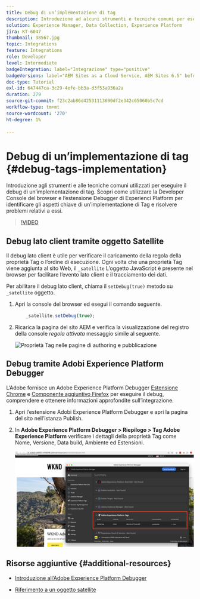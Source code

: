 ```yaml
---
title: Debug di un’implementazione di tag
description: Introduzione ad alcuni strumenti e tecniche comuni per eseguire il debug di un’implementazione di tag. Scopri come utilizzare la Developer Console del browser e l’estensione Debugger di Experienci Platform per identificare gli aspetti chiave di un’implementazione di Tag e risolvere problemi relativi a essi.
solution: Experience Manager, Data Collection, Experience Platform
jira: KT-6047
thumbnail: 38567.jpg
topic: Integrations
feature: Integrations
role: Developer
level: Intermediate
badgeIntegration: label="Integrazione" type="positive"
badgeVersions: label="AEM Sites as a Cloud Service, AEM Sites 6.5" before-title="false"
doc-type: Tutorial
exl-id: 647447ca-3c29-4efe-bb3a-d3f53a936a2a
duration: 279
source-git-commit: f23c2ab86d42531113690df2e342c65060b5c7cd
workflow-type: tm+mt
source-wordcount: '270'
ht-degree: 1%

---
```


# Debug di un’implementazione di tag {#debug-tags-implementation}

Introduzione agli strumenti e alle tecniche comuni utilizzati per eseguire il debug di un’implementazione di tag. Scopri come utilizzare la Developer Console del browser e l’estensione Debugger di Experienci Platform per identificare gli aspetti chiave di un’implementazione di Tag e risolvere problemi relativi a essi.

>[!VIDEO](https://video.tv.adobe.com/v/38567?quality=12&learn=on)

## Debug lato client tramite oggetto Satellite

Il debug lato client è utile per verificare il caricamento della regola della proprietà Tag o l’ordine di esecuzione. Ogni volta che una proprietà Tag viene aggiunta al sito Web, il `_satellite` L’oggetto JavaScript è presente nel browser per facilitare l’evento lato client e il tracciamento dei dati.

Per abilitare il debug lato client, chiama il `setDebug(true)` metodo su `_satellite` oggetto.

1. Apri la console del browser ed esegui il comando seguente.

   ```javascript
       _satellite.setDebug(true);
   ```

1. Ricarica la pagina del sito AEM e verifica la visualizzazione del registro della console _regola attivata_ messaggio simile al seguente.

   ![Proprietà Tag nelle pagine di authoring e pubblicazione](assets/satellite-object-debugging.png)

## Debug tramite Adobi Experience Platform Debugger

L’Adobe fornisce un Adobe Experience Platform Debugger [Estensione Chrome](https://chrome.google.com/webstore/detail/adobe-experience-platform/bfnnokhpnncpkdmbokanobigaccjkpob) e [Componente aggiuntivo Firefox](https://addons.mozilla.org/en-US/firefox/addon/adobe-experience-platform-dbg/) per eseguire il debug, comprendere e ottenere informazioni approfondite sull’integrazione.

1. Apri l’estensione Adobi Experience Platform Debugger e apri la pagina del sito nell’istanza Publish.

1. In **Adobe Experience Platform Debugger > Riepilogo > Tag Adobe Experience Platform** verificare i dettagli della proprietà Tag come Nome, Versione, Data build, Ambiente ed Estensioni.

   ![Dettagli proprietà Adobe Experience Platform Debugger e tag](assets/tag-property-details.png)

## Risorse aggiuntive {#additional-resources}

+ [Introduzione all’Adobe Experience Platform Debugger](https://experienceleague.adobe.com/docs/platform-learn/data-collection/debugger/overview.html)

+ [Riferimento a un oggetto satellite](https://experienceleague.adobe.com/docs/experience-platform/tags/client-side/satellite-object.html)
